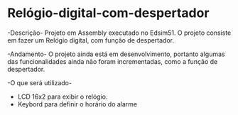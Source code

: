 # Relógio-digital-com-despertador
-Descrição-
Projeto em Assembly executado no Edsim51. O projeto consiste em fazer um Relógio digital, com função de despertador.

-Andamento-
O projeto ainda está em desenvolvimento, portanto algumas das funcionalidades ainda não foram incrementadas, como a função de despertador. 

-O que será utilizado-
  - LCD 16x2 para exibir o relógio. 
  - Keybord para definir o horário do alarme
